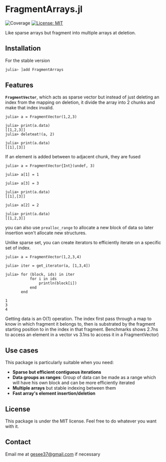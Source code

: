 # FragmentArrays.jl

![Coverage](https://img.shields.io/badge/coverage-100%25-brightgreen)
[![License: MIT](https://img.shields.io/badge/License-MIT-yellow.svg)](https://opensource.org/licenses/MIT)

Like sparse arrays but fragment into multiple arrays at deletion.

## Installation

For the stable version

```julia
julia> ]add FragmentArrays
```

## Features

**`FragmentVector`**, which acts as sparse vector but instead of just deleting an index from the mapping on deletion, it divide the array into 2 chunks and make that index invalid.

```julia-repl 
julia> a = FragmentVector(1,2,3)

julia> print(a.data)
[[1,2,3]]
julia> deleteat!(a, 2)

julia> print(a.data)
[[1],[3]]
```

If an element is added between to adjacent chunk, they are fused

```julia-repl 
julia> a = FragmentVector{Int}(undef, 3)

julia> a[1] = 1

julia> a[3] = 3

julia> print(a.data)
[[1],[3]]

julia> a[2] = 2

julia> print(a.data)
[[1,2,3]]
```

you can also use `prealloc_range` to allocate a new block of data so later insertion won't allocate new structures.

Unlike sparse set, you can create iterators to efficiently iterate on a specific set of index.

```julia-repl 
julia> a = FragmentVector(1,2,3,4)

julia> iter = get_iterator(a, [1,3,4])

julia> for (block, ids) in iter
           for i in ids
               println(block[i])
           end
       end

1
3
4
```

Getting data is an O(1) operation. The index first pass through a map to know in which fragment it belongs to, then is substrated by the fragment starting position to in the index in that fragment.
Benchmarks shows 2.7ns to access an element in a vector vs 3.1ns to access it in a FragmentVector)

## Use cases 

This package is particularly suitable when you need:

- **Sparse but efficient contiguous iterations**
- **Data groups as ranges**: Group of data can be made as a range which will have his own block and can be more efficiently iterated
- **Multiple arrays** but stable indexing between them
- **Fast array's element insertion/deletion**

## License

This package is under the MIT license. Feel free to do whatever you want with it.

## Contact

Email me at gesee37@gmail.com if necessary 
